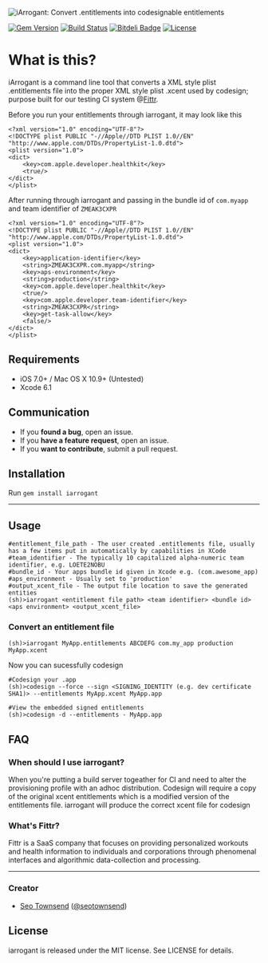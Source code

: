 ![iArrogant: Convert .entitlements into codesignable entitlements](https://raw.githubusercontent.com/sotownsend/iarrogant/master/banner.png)

[![Gem Version](https://badge.fury.io/rb/iarrogant.svg)](http://badge.fury.io/rb/iarrogant)
[![Build Status](https://travis-ci.org/sotownsend/iarrogant.svg)](https://travis-ci.org/sotownsend/iarrogant)
[![Bitdeli Badge](https://d2weczhvl823v0.cloudfront.net/sotownsend/iarrogant/trend.png)](https://bitdeli.com/free "Bitdeli Badge")
[![License](http://img.shields.io/badge/license-MIT-green.svg?style=flat)](https://github.com/sotownsend/iarrogant/blob/master/LICENSE)

# What is this?

iArrogant is a command line tool that converts a XML style plist .entitlements file into the proper XML style plist .xcent used by codesign; purpose built for our testing CI system @[Fittr](http://www.fittr.com).

Before you run your entitlements through iarrogant, it may look like this

```
<?xml version="1.0" encoding="UTF-8"?>
<!DOCTYPE plist PUBLIC "-//Apple//DTD PLIST 1.0//EN" "http://www.apple.com/DTDs/PropertyList-1.0.dtd">
<plist version="1.0">
<dict>
	<key>com.apple.developer.healthkit</key>
	<true/>
</dict>
</plist>
```

After running through iarrogant and passing in the bundle id of `com.myapp` and team identifier of `ZMEAK3CXPR`
```
<?xml version="1.0" encoding="UTF-8"?>
<!DOCTYPE plist PUBLIC "-//Apple//DTD PLIST 1.0//EN" "http://www.apple.com/DTDs/PropertyList-1.0.dtd">
<plist version="1.0">
<dict>
	<key>application-identifier</key>
	<string>ZMEAK3CXPR.com.myapp</string>
	<key>aps-environment</key>
	<string>production</string>
	<key>com.apple.developer.healthkit</key>
	<true/>
	<key>com.apple.developer.team-identifier</key>
	<string>ZMEAK3CXPR</string>
	<key>get-task-allow</key>
	<false/>
</dict>
</plist>
```

## Requirements

- iOS 7.0+ / Mac OS X 10.9+ (Untested)
- Xcode 6.1

## Communication

- If you **found a bug**, open an issue.
- If you **have a feature request**, open an issue.
- If you **want to contribute**, submit a pull request.

## Installation

Run `gem install iarrogant`

---

## Usage


```
#entitlement_file_path - The user created .entitlements file, usually has a few items put in automatically by capabilities in XCode
#team_identifier - The typically 10 capitalized alpha-numeric team identifier, e.g. LOETE2NOBU
#bundle_id - Your apps bundle id given in Xcode e.g. (com.awesome_app)
#aps_environment - Usually set to 'production'
#output_xcent_file - The output file location to save the generated entities
(sh)>iarrogant <entitlement file path> <team identifier> <bundle id> <aps environment> <output_xcent_file>
```

### Convert an entitlement file
```
(sh)>iarrogant MyApp.entitlements ABCDEFG com.my_app production MyApp.xcent
```

Now you can sucessfully codesign

```
#Codesign your .app
(sh)>codesign --force --sign <SIGNING_IDENTITY (e.g. dev certificate SHA1)> --entitlements MyApp.xcent MyApp.app

#View the embedded signed entitlements
(sh)>codesign -d --entitlements - MyApp.app
```

## FAQ

### When should I use iarrogant?

When you're putting a build server togeather for CI and need to alter the provisioning profile with an adhoc distribution.  Codesign will require a copy of the original xcent entitlements which is a modified version of the entitlements file.  iarrogant will produce the correct xcent file for codesign

### What's Fittr?

Fittr is a SaaS company that focuses on providing personalized workouts and health information to individuals and corporations through phenomenal interfaces and algorithmic data-collection and processing.

* * *

### Creator

- [Seo Townsend](http://github.com/sotownsend) ([@seotownsend](https://twitter.com/seotownsend))

## License

iarrogant is released under the MIT license. See LICENSE for details.
